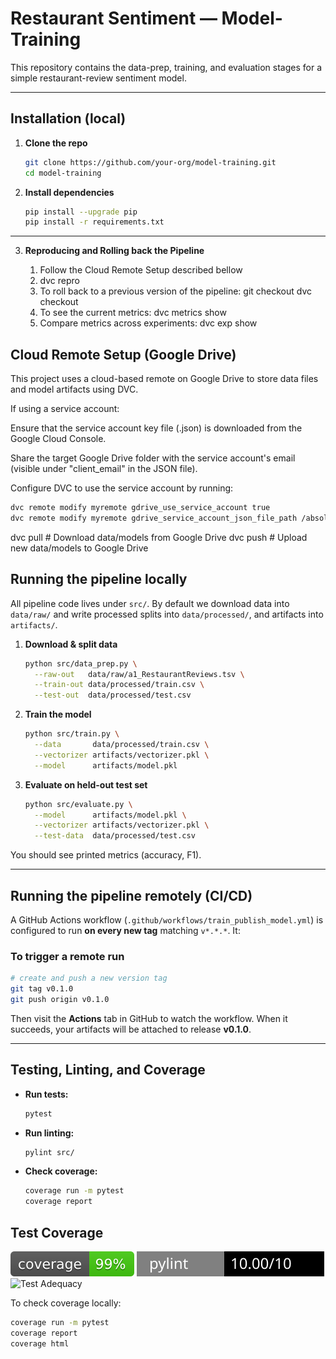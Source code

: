# Restaurant Sentiment — Model-Training

This repository contains the data-prep, training, and evaluation stages for a simple restaurant-review sentiment model.

---

## Installation (local)

1. **Clone the repo**

   ```bash
   git clone https://github.com/your-org/model-training.git
   cd model-training
   ```

2. **Install dependencies**

   ```bash
   pip install --upgrade pip
   pip install -r requirements.txt
   ```

---

3. **Reproducing and Rolling back the Pipeline**

   1. Follow the Cloud Remote Setup described bellow
   2. dvc repro
   3. To roll back to a previous version of the pipeline:
      git checkout <commit-hash>
      dvc checkout
   4. To see the current metrics: dvc metrics show
   5. Compare metrics across experiments: dvc exp show

## Cloud Remote Setup (Google Drive)

This project uses a cloud-based remote on Google Drive to store data files and model artifacts using DVC.

If using a service account:

Ensure that the service account key file (.json) is downloaded from the Google Cloud Console.

Share the target Google Drive folder with the service account's email (visible under "client_email" in the JSON file).

Configure DVC to use the service account by running:

```bash
dvc remote modify myremote gdrive_use_service_account true
dvc remote modify myremote gdrive_service_account_json_file_path /absolute/path/to/your-key.json
```

dvc pull # Download data/models from Google Drive
dvc push # Upload new data/models to Google Drive

## Running the pipeline locally

All pipeline code lives under `src/`. By default we download data into `data/raw/` and write processed splits into `data/processed/`, and artifacts into `artifacts/`.

1. **Download & split data**

   ```bash
   python src/data_prep.py \
     --raw-out   data/raw/a1_RestaurantReviews.tsv \
     --train-out data/processed/train.csv \
     --test-out  data/processed/test.csv
   ```

2. **Train the model**

   ```bash
   python src/train.py \
     --data       data/processed/train.csv \
     --vectorizer artifacts/vectorizer.pkl \
     --model      artifacts/model.pkl
   ```

3. **Evaluate on held-out test set**

   ```bash
   python src/evaluate.py \
     --model      artifacts/model.pkl \
     --vectorizer artifacts/vectorizer.pkl \
     --test-data  data/processed/test.csv
   ```

You should see printed metrics (accuracy, F1).

---

## Running the pipeline remotely (CI/CD)

A GitHub Actions workflow (`.github/workflows/train_publish_model.yml`) is configured to run **on every new tag** matching `v*.*.*`. It:

### To trigger a remote run

```bash
# create and push a new version tag
git tag v0.1.0
git push origin v0.1.0
```

Then visit the **Actions** tab in GitHub to watch the workflow. When it succeeds, your artifacts will be attached to release **v0.1.0**.

---

## Testing, Linting, and Coverage

- **Run tests:**
  ```bash
  pytest
  ```
- **Run linting:**
  ```bash
  pylint src/
  ```
- **Check coverage:**
  ```bash
  coverage run -m pytest
  coverage report
  ```

## Test Coverage

![coverage](https://github.com/remla25-team7/model-training/blob/badge-badges/coverage.svg)
![Pylint Score](https://github.com/remla25-team7/model-training/blob/badge-badges/pylint.svg)
![Test Adequacy](https://img.shields.io/badge/tests-ML_Test_Score_Complete-blue)





To check coverage locally:

```bash
coverage run -m pytest
coverage report
coverage html
```